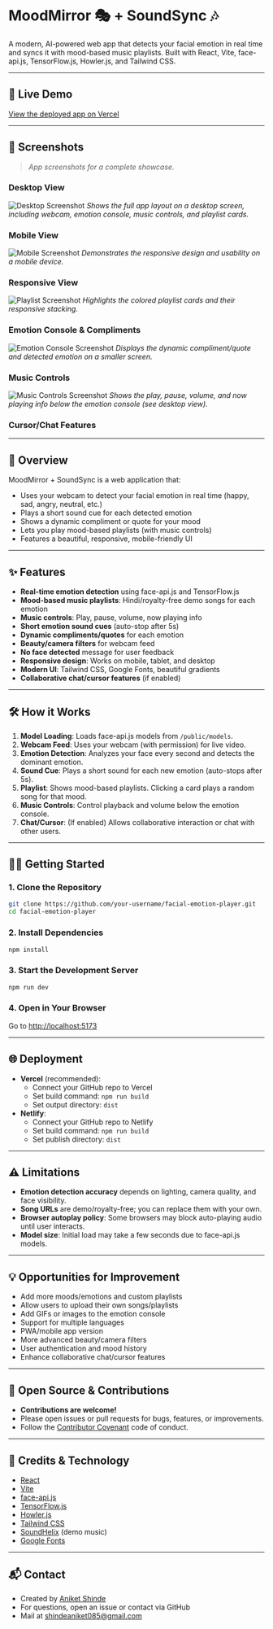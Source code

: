 # MoodMirror 🎭 + SoundSync 🎶

A modern, AI-powered web app that detects your facial emotion in real time and syncs it with mood-based music playlists. Built with React, Vite, face-api.js, TensorFlow.js, Howler.js, and Tailwind CSS.

---

## 🚀 Live Demo
[View the deployed app on Vercel](https://emotion-detector-xux4.vercel.app/)

---

## 📸 Screenshots
> _App screenshots for a complete showcase._

### **Desktop View**
![Desktop Screenshot](./screenshots/desktop_view.png)
*Shows the full app layout on a desktop screen, including webcam, emotion console, music controls, and playlist cards.*

### **Mobile View**
![Mobile Screenshot](./screenshots/phone.png)
*Demonstrates the responsive design and usability on a mobile device.*

### **Responsive View**
![Playlist Screenshot](./screenshots/reponsive_view.png)
*Highlights the colored playlist cards and their responsive stacking.*

### **Emotion Console & Compliments**
![Emotion Console Screenshot](./screenshots/small%20screeners.png)
*Displays the dynamic compliment/quote and detected emotion on a smaller screen.*

### **Music Controls**
![Music Controls Screenshot](./screenshots/desktop_view.png)
*Shows the play, pause, volume, and now playing info below the emotion console (see desktop view).*

### **Cursor/Chat Features**
<!-- Add a screenshot here if/when you have chat/cursor features -->

---

## 📖 Overview
MoodMirror + SoundSync is a web application that:
- Uses your webcam to detect your facial emotion in real time (happy, sad, angry, neutral, etc.)
- Plays a short sound cue for each detected emotion
- Shows a dynamic compliment or quote for your mood
- Lets you play mood-based playlists (with music controls)
- Features a beautiful, responsive, mobile-friendly UI

---

## ✨ Features
- **Real-time emotion detection** using face-api.js and TensorFlow.js
- **Mood-based music playlists**: Hindi/royalty-free demo songs for each emotion
- **Music controls**: Play, pause, volume, now playing info
- **Short emotion sound cues** (auto-stop after 5s)
- **Dynamic compliments/quotes** for each emotion
- **Beauty/camera filters** for webcam feed
- **No face detected** message for user feedback
- **Responsive design**: Works on mobile, tablet, and desktop
- **Modern UI**: Tailwind CSS, Google Fonts, beautiful gradients
- **Collaborative chat/cursor features** (if enabled)

---

## 🛠️ How it Works
1. **Model Loading**: Loads face-api.js models from `/public/models`.
2. **Webcam Feed**: Uses your webcam (with permission) for live video.
3. **Emotion Detection**: Analyzes your face every second and detects the dominant emotion.
4. **Sound Cue**: Plays a short sound for each new emotion (auto-stops after 5s).
5. **Playlist**: Shows mood-based playlists. Clicking a card plays a random song for that mood.
6. **Music Controls**: Control playback and volume below the emotion console.
7. **Chat/Cursor**: (If enabled) Allows collaborative interaction or chat with other users.

---

## 🧑‍💻 Getting Started

### 1. Clone the Repository
```sh
git clone https://github.com/your-username/facial-emotion-player.git
cd facial-emotion-player
```

### 2. Install Dependencies
```sh
npm install
```

### 3. Start the Development Server
```sh
npm run dev
```

### 4. Open in Your Browser
Go to [http://localhost:5173](http://localhost:5173)

---

## 🌐 Deployment
- **Vercel** (recommended):
  - Connect your GitHub repo to Vercel
  - Set build command: `npm run build`
  - Set output directory: `dist`
- **Netlify**:
  - Connect your GitHub repo to Netlify
  - Set build command: `npm run build`
  - Set publish directory: `dist`

---

## ⚠️ Limitations
- **Emotion detection accuracy** depends on lighting, camera quality, and face visibility.
- **Song URLs** are demo/royalty-free; you can replace them with your own.
- **Browser autoplay policy**: Some browsers may block auto-playing audio until user interacts.
- **Model size**: Initial load may take a few seconds due to face-api.js models.

---

## 💡 Opportunities for Improvement
- Add more moods/emotions and custom playlists
- Allow users to upload their own songs/playlists
- Add GIFs or images to the emotion console
- Support for multiple languages
- PWA/mobile app version
- More advanced beauty/camera filters
- User authentication and mood history
- Enhance collaborative chat/cursor features

---

## 🤝 Open Source & Contributions
- **Contributions are welcome!**
- Please open issues or pull requests for bugs, features, or improvements.
- Follow the [Contributor Covenant](https://www.contributor-covenant.org/) code of conduct.

---

## 📝 Credits & Technology
- [React](https://react.dev/)
- [Vite](https://vitejs.dev/)
- [face-api.js](https://github.com/justadudewhohacks/face-api.js)
- [TensorFlow.js](https://www.tensorflow.org/js)
- [Howler.js](https://howlerjs.com/)
- [Tailwind CSS](https://tailwindcss.com/)
- [SoundHelix](https://www.soundhelix.com/) (demo music)
- [Google Fonts](https://fonts.google.com/)

---

## 📬 Contact
- Created by [Aniket Shinde](https://github.com/AniketShinde02)
- For questions, open an issue or contact via GitHub
-  Mail at shindeaniket085@gmail.com

